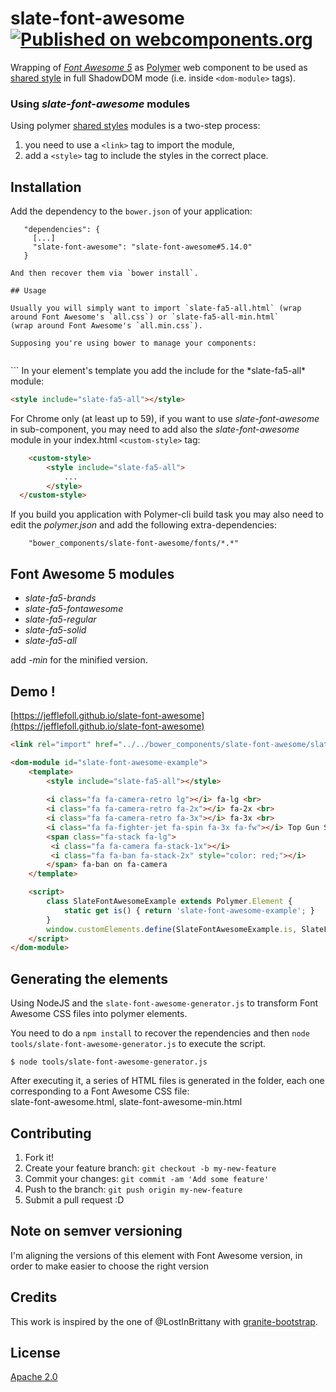 # slate-font-awesome [![Published on webcomponents.org](https://img.shields.io/badge/webcomponents.org-published-blue.svg)](https://www.webcomponents.org/element/JeffLeFoll/slate-font-awesome)
Wrapping of *[Font Awesome 5](http://fontawesome.com)* as [Polymer](https://www.polymer-project.org) web component to be used as [shared style](https://www.polymer-project.org/2.0/docs/devguide/style-shadow-dom#style-modules) in full ShadowDOM mode (i.e. inside `<dom-module>` tags).


### Using *slate-font-awesome* modules

Using  polymer [shared styles](https://www.polymer-project.org/2.0/docs/devguide/style-shadow-dom#style-modules) modules is a two-step process:  
1) you need to use a `<link>` tag to import the module,  
2) add a `<style>` tag to include the styles in the correct place.

## Installation

Add the dependency to the `bower.json` of your application:

```
   "dependencies": {
     [...]
     "slate-font-awesome": "slate-font-awesome#5.14.0"
   }

And then recover them via `bower install`.

## Usage

Usually you will simply want to import `slate-fa5-all.html` (wrap around Font Awesome's `all.css`) or `slate-fa5-all-min.html`
(wrap around Font Awesome's `all.min.css`).

Supposing you're using bower to manage your components:
 
```
<link rel="import" href="../../bower_components/slate-font-awesome/slate-fa5-all.html">
``` 
In your element's template you add the include for the *slate-fa5-all* module:

```html
<style include="slate-fa5-all"></style>
```

For Chrome only (at least up to 59), if you want to use *slate-font-awesome* in sub-component, you may need to add also the *slate-font-awesome* module in your index.html `<custom-style>` tag: 
```html
    <custom-style>
        <style include="slate-fa5-all">
            ...
        </style>
  </custom-style>
```

If you build you application with Polymer-cli build task you may also need to edit the *polymer.json* and add the following extra-dependencies:
```
    "bower_components/slate-font-awesome/fonts/*.*"
```

## Font Awesome 5 modules

- *slate-fa5-brands*
- *slate-fa5-fontawesome*
- *slate-fa5-regular*
- *slate-fa5-solid*
- *slate-fa5-all*

add *-min* for the minified version.

## Demo !

[https://jefflefoll.github.io/slate-font-awesome](https://jefflefoll.github.io/slate-font-awesome)
 
```html
<link rel="import" href="../../bower_components/slate-font-awesome/slate-fa5-all.html">

<dom-module id="slate-font-awesome-example">
    <template>
        <style include="slate-fa5-all"></style>
		
        <i class="fa fa-camera-retro lg"></i> fa-lg <br>
        <i class="fa fa-camera-retro fa-2x"></i> fa-2x <br>
        <i class="fa fa-camera-retro fa-3x"></i> fa-3x <br>
        <i class="fa fa-fighter-jet fa-spin fa-3x fa-fw"></i> Top Gun Style :) <br>
        <span class="fa-stack fa-lg">
         <i class="fa fa-camera fa-stack-1x"></i>
         <i class="fa fa-ban fa-stack-2x" style="color: red;"></i>
        </span> fa-ban on fa-camera
    </template>

    <script>
        class SlateFontAwesomeExample extends Polymer.Element {
            static get is() { return 'slate-font-awesome-example'; }
        }
        window.customElements.define(SlateFontAwesomeExample.is, SlateFontAwesomeExample);
    </script>
</dom-module>
``` 

## Generating the elements

Using NodeJS and the `slate-font-awesome-generator.js` to transform Font Awesome CSS files into polymer elements.

You need to do a `npm install` to recover the rependencies and then `node  tools/slate-font-awesome-generator.js` to execute the script.

```
$ node tools/slate-font-awesome-generator.js
```

After executing it, a series of HTML files is generated in the folder, each one corresponding to a Font Awesome CSS file:  
slate-font-awesome.html, slate-font-awesome-min.html

## Contributing

1. Fork it!
2. Create your feature branch: `git checkout -b my-new-feature`
3. Commit your changes: `git commit -am 'Add some feature'`
4. Push to the branch: `git push origin my-new-feature`
5. Submit a pull request :D

## Note on semver versioning

I'm aligning the versions of this element with Font Awesome version, in order to make easier to choose the right version

## Credits

This work is inspired by the one of @LostInBrittany with [granite-bootstrap](https://github.com/LostInBrittany/granite-bootstrap).

## License

[Apache 2.0](http://www.apache.org/licenses/LICENSE-2.0)
